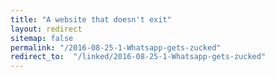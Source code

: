 ```yaml
---
title: "A website that doesn't exit"
layout: redirect
sitemap: false
permalink: "/2016-08-25-1-Whatsapp-gets-zucked"
redirect_to:  "/linked/2016-08-25-1-Whatsapp-gets-zucked"
---
```


